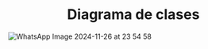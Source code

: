 <h1 align="center"> Diagrama de clases </center></h1>

![WhatsApp Image 2024-11-26 at 23 54 58](https://github.com/user-attachments/assets/800c50e0-fdec-4133-8198-b94e7eed8696)

